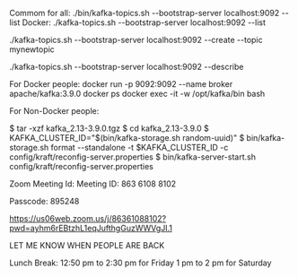 Commom for all:
./bin/kafka-topics.sh --bootstrap-server localhost:9092 --list
Docker:
./kafka-topics.sh --bootstrap-server localhost:9092 --list

./kafka-topics.sh --bootstrap-server localhost:9092 --create --topic 
mynewtopic

./kafka-topics.sh --bootstrap-server localhost:9092 --describe

For Docker people:
docker run -p 9092:9092 --name broker apache/kafka:3.9.0
docker ps
docker exec -it -w /opt/kafka/bin <container-id> bash

For Non-Docker people:

$ tar -xzf kafka_2.13-3.9.0.tgz
$ cd kafka_2.13-3.9.0
$ KAFKA_CLUSTER_ID="$(bin/kafka-storage.sh random-uuid)"
$ bin/kafka-storage.sh format --standalone -t $KAFKA_CLUSTER_ID -c config/kraft/reconfig-server.properties
$ bin/kafka-server-start.sh config/kraft/reconfig-server.properties



Zoom Meeting  Id: 
Meeting ID: 863 6108 8102

Passcode: 895248

https://us06web.zoom.us/j/86361088102?pwd=ayhm6rEBtzhL1eqJufthgGuzWWVgJI.1


LET ME KNOW WHEN PEOPLE ARE BACK




Lunch Break:
12:50 pm to 2:30 pm for Friday
1 pm to 2 pm for Saturday
